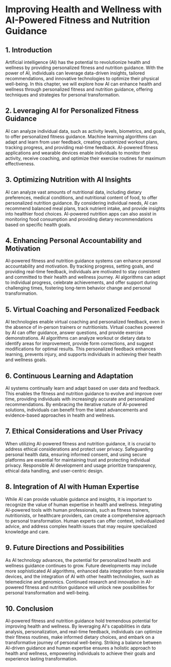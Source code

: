 # Improving Health and Wellness with AI-Powered Fitness and Nutrition Guidance

## 1\. Introduction

Artificial intelligence (AI) has the potential to revolutionize health and wellness by providing personalized fitness and nutrition guidance. With the power of AI, individuals can leverage data-driven insights, tailored recommendations, and innovative technologies to optimize their physical well-being. In this chapter, we will explore how AI can enhance health and wellness through personalized fitness and nutrition guidance, offering techniques and strategies for personal transformation.

## 2\. Leveraging AI for Personalized Fitness Guidance

AI can analyze individual data, such as activity levels, biometrics, and goals, to offer personalized fitness guidance. Machine learning algorithms can adapt and learn from user feedback, creating customized workout plans, tracking progress, and providing real-time feedback. AI-powered fitness applications and wearable devices enable individuals to monitor their activity, receive coaching, and optimize their exercise routines for maximum effectiveness.

## 3\. Optimizing Nutrition with AI Insights

AI can analyze vast amounts of nutritional data, including dietary preferences, medical conditions, and nutritional content of food, to offer personalized nutrition guidance. By considering individual needs, AI can recommend balanced meal plans, track nutrient intake, and provide insights into healthier food choices. AI-powered nutrition apps can also assist in monitoring food consumption and providing dietary recommendations based on specific health goals.

## 4\. Enhancing Personal Accountability and Motivation

AI-powered fitness and nutrition guidance systems can enhance personal accountability and motivation. By tracking progress, setting goals, and providing real-time feedback, individuals are motivated to stay consistent and committed to their health and wellness journey. AI algorithms can adapt to individual progress, celebrate achievements, and offer support during challenging times, fostering long-term behavior change and personal transformation.

## 5\. Virtual Coaching and Personalized Feedback

AI technologies enable virtual coaching and personalized feedback, even in the absence of in-person trainers or nutritionists. Virtual coaches powered by AI can offer guidance, answer questions, and provide exercise demonstrations. AI algorithms can analyze workout or dietary data to identify areas for improvement, provide form corrections, and suggest modifications for optimal results. This personalized feedback enhances learning, prevents injury, and supports individuals in achieving their health and wellness goals.

## 6\. Continuous Learning and Adaptation

AI systems continually learn and adapt based on user data and feedback. This enables the fitness and nutrition guidance to evolve and improve over time, providing individuals with increasingly accurate and personalized recommendations. By embracing the iterative nature of AI-powered solutions, individuals can benefit from the latest advancements and evidence-based approaches in health and wellness.

## 7\. Ethical Considerations and User Privacy

When utilizing AI-powered fitness and nutrition guidance, it is crucial to address ethical considerations and protect user privacy. Safeguarding personal health data, ensuring informed consent, and using secure platforms are essential for maintaining trust and protecting individual privacy. Responsible AI development and usage prioritize transparency, ethical data handling, and user-centric design.

## 8\. Integration of AI with Human Expertise

While AI can provide valuable guidance and insights, it is important to recognize the value of human expertise in health and wellness. Integrating AI-powered tools with human professionals, such as fitness trainers, nutritionists, or healthcare providers, can create a comprehensive approach to personal transformation. Human experts can offer context, individualized advice, and address complex health issues that may require specialized knowledge and care.

## 9\. Future Directions and Possibilities

As AI technology advances, the potential for personalized health and wellness guidance continues to grow. Future developments may include more sophisticated AI algorithms, enhanced data integration from wearable devices, and the integration of AI with other health technologies, such as telemedicine and genomics. Continued research and innovation in AI-powered fitness and nutrition guidance will unlock new possibilities for personal transformation and well-being.

## 10\. Conclusion

AI-powered fitness and nutrition guidance hold tremendous potential for improving health and wellness. By leveraging AI's capabilities in data analysis, personalization, and real-time feedback, individuals can optimize their fitness routines, make informed dietary choices, and embark on a transformative journey of personal well-being. Striking a balance between AI-driven guidance and human expertise ensures a holistic approach to health and wellness, empowering individuals to achieve their goals and experience lasting transformation.
